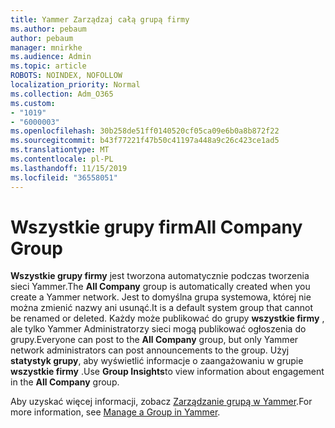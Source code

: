 ```yaml
---
title: Yammer Zarządzaj całą grupą firmy
ms.author: pebaum
author: pebaum
manager: mnirkhe
ms.audience: Admin
ms.topic: article
ROBOTS: NOINDEX, NOFOLLOW
localization_priority: Normal
ms.collection: Adm_O365
ms.custom:
- "1019"
- "6000003"
ms.openlocfilehash: 30b258de51ff0140520cf05ca09e6b0a8b872f22
ms.sourcegitcommit: b43f77221f47b50c41197a448a9c26c423ce1ad5
ms.translationtype: MT
ms.contentlocale: pl-PL
ms.lasthandoff: 11/15/2019
ms.locfileid: "36558051"
---
```

# <a name="all-company-group"></a><span data-ttu-id="08ba2-102">Wszystkie grupy firm</span><span class="sxs-lookup"><span data-stu-id="08ba2-102">All Company Group</span></span>

<span data-ttu-id="08ba2-103">**Wszystkie grupy firmy** jest tworzona automatycznie podczas tworzenia sieci Yammer.</span><span class="sxs-lookup"><span data-stu-id="08ba2-103">The **All Company** group is automatically created when you create a Yammer network.</span></span> <span data-ttu-id="08ba2-104">Jest to domyślna grupa systemowa, której nie można zmienić nazwy ani usunąć.</span><span class="sxs-lookup"><span data-stu-id="08ba2-104">It is a default system group that cannot be renamed or deleted.</span></span> <span data-ttu-id="08ba2-105">Każdy może publikować do grupy **wszystkie firmy** , ale tylko Yammer Administratorzy sieci mogą publikować ogłoszenia do grupy.</span><span class="sxs-lookup"><span data-stu-id="08ba2-105">Everyone can post to the **All Company** group, but only Yammer network administrators can post announcements to the group.</span></span> <span data-ttu-id="08ba2-106">Użyj **statystyk grupy**, aby wyświetlić informacje o zaangażowaniu w grupie **wszystkie firmy** .</span><span class="sxs-lookup"><span data-stu-id="08ba2-106">Use **Group Insights**to view information about engagement in the **All Company** group.</span></span>

<span data-ttu-id="08ba2-107">Aby uzyskać więcej informacji, zobacz [Zarządzanie grupą w Yammer](https://support.office.com/article/Manage-a-group-in-Yammer-6e05c6d6-5548-4c88-89cd-e6757a514ef2).</span><span class="sxs-lookup"><span data-stu-id="08ba2-107">For more information, see [Manage a Group in Yammer](https://support.office.com/article/Manage-a-group-in-Yammer-6e05c6d6-5548-4c88-89cd-e6757a514ef2).</span></span>
